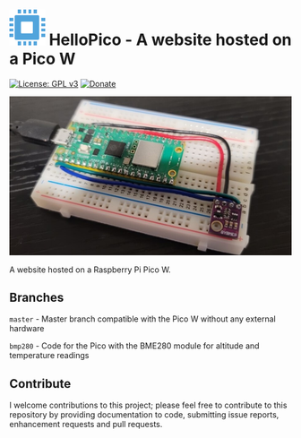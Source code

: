 # <img src="https://github.com/Tech1k/hellopico/blob/master/favicon.png" alt="HelloPico" width="64"/> HelloPico - A website hosted on a Pico W
[![License: GPL v3](https://img.shields.io/badge/License-GPLv3-blue.svg)](https://www.gnu.org/licenses/gpl-3.0)
[![Donate](https://img.shields.io/badge/Support%20me-Donate-blue)](https://kk.dev/donate)

<img src="https://github.com/Tech1k/hellopico/blob/master/pico-webserver.jpg" alt="Pico W Webserver" max-width="100%"/>

A website hosted on a Raspberry Pi Pico W.


## Branches
``master`` - Master branch compatible with the Pico W without any external hardware

``bmp280`` - Code for the Pico with the BME280 module for altitude and temperature readings


## Contribute
I welcome contributions to this project; please feel free to contribute to this repository by providing documentation to code, submitting issue reports, enhancement requests and pull requests.
